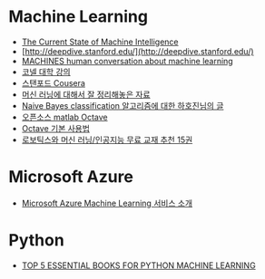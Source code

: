 Machine Learning
================
* [The Current State of Machine Intelligence](http://www.shivonzilis.com/machineintelligence)
* [http://deepdive.stanford.edu/](http://deepdive.stanford.edu/)
* [MACHINES human conversation about machine learning](http://www.thetalkingmachines.com/blog/)
* [코넬 대학 강의](http://www.cs.cornell.edu/courses/cs4780/2013fa/)
* [스탠포드 Cousera](https://www.coursera.org/course/ml)
* [머신 러닝에 대해서 잘 정리해놓은 자료](http://sanghyukchun.github.io/)
* [Naive Bayes classification 알고리즘에 대한 하호진님의 글](http://www.mimul.com/pebble/default/2012/04/03/1333431077222.html)
* [오픈소스 matlab Octave](https://www.gnu.org/software/octave/)
* [Octave 기본 사용법](http://apmath.kku.ac.kr/~kimchang/lect/na/matlab-octave/)
* [로보틱스와 머신 러닝/인공지능 무료 교재 추천 15권](http://slownews.kr/36701)

# Microsoft Azure
* [Microsoft Azure Machine Learning 서비스 소개](http://event.on24.com/eventRegistration/console/EventConsoleNG.jsp?uimode=nextgeneration&eventid=943294&sessionid=1&username=&partnerref=&format=fhaudio&mobile=false&flashsupportedmobiledevice=false&helpcenter=false&key=A6D2241610D5CCB2CB004F07BD1551BD&text_language_id=ko&playerwidth=1000&playerheight=650&overwritelobby=y&eventuserid=112655816&contenttype=A&mediametricsessionid=89547244&mediametricid=1432895&usercd=112655816&mode=launch#)

# Python
* [TOP 5 ESSENTIAL BOOKS FOR PYTHON MACHINE LEARNING](http://www.quantstart.com/articles/Top-5-Essential-Books-for-Python-Machine-Learning)